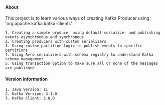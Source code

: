 #### About
This project is to learn various ways of creating Kafka Producer using 'org.apache.kafka.kafka-clients'

	1. Creating a simple producer using default serializer and publishing events asynchronous and synchronous 
	2. Creating producers with custom serializers
	3. Using custom partition logic to publish events to specific partitions
	4. Using Avro serializers with schema registry to understand Kafka schema management
	5. Using transaction option to make sure all or none of the messages are published
	

#### Version information

	1. Java Version: 11
	2. Kafka Version: 3.1.0 
	3. Kafka Client: 2.8.0